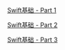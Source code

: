 [Swift基础 - Part 1](/posts/2024-04-11-Swift基础%20-%20Part%201/)

[Swift基础 - Part 2](/posts/2024-04-15-Swift基础%20-%20Part%202/)

[Swift基础 - Part 3](/posts/2024-04-16-Swift基础%20-%20Part%203/)
